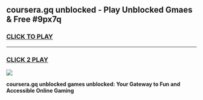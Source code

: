 
## coursera.gq unblocked - Play Unblocked Gmaes & Free #9px7q
<h3>
<a href="https://news.freeplayer.one?title=coursera.gq_unblocked&ref=24F">CLICK TO PLAY</a></h3>
<hr>

<h3>
<a href="https://news.freeplayer.one?title=coursera.gq_unblocked&ref=24F">CLICK 2 PLAY</a>
  
</h3>

<a href="https://news.freeplayer.one?title=coursera.gq_unblocked&ref=24F/"><img src="https://clearcache.store/games.png"></a>


**coursera.gq unblocked games unblocked: Your Gateway to Fun and Accessible Online Gaming**
